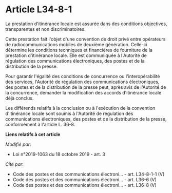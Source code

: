 # Article L34-8-1

La prestation d'itinérance locale est assurée dans des conditions objectives, transparentes et non discriminatoires.

Cette prestation fait l'objet d'une convention de droit privé entre opérateurs de radiocommunications mobiles de deuxième
génération. Celle-ci détermine les conditions techniques et financières de fourniture de la prestation d'itinérance locale.
Elle est communiquée à l'Autorité de régulation des communications électroniques, des postes et de la distribution de la
presse.

Pour garantir l'égalité des conditions de concurrence ou l'interopérabilité des services, l'Autorité de régulation des
communications électroniques, des postes et de la distribution de la presse peut, après avis de l'Autorité de la concurrence,
demander la modification des accords d'itinérance locale déjà conclus.

Les différends relatifs à la conclusion ou à l'exécution de la convention d'itinérance locale sont soumis à l'Autorité de
régulation des communications électroniques, des postes et de la distribution de la presse, conformément à l'article L. 36-8.

**Liens relatifs à cet article**

_Modifié par_:

  - Loi n°2019-1063 du 18 octobre 2019 - art. 3

_Cité par_:

  - Code des postes et des communications électroni... - art. L34-8-1-1 (V)
  - Code des postes et des communications électroni... - art. L36-6 (V)
  - Code des postes et des communications électroni... - art. L36-8 (V)
